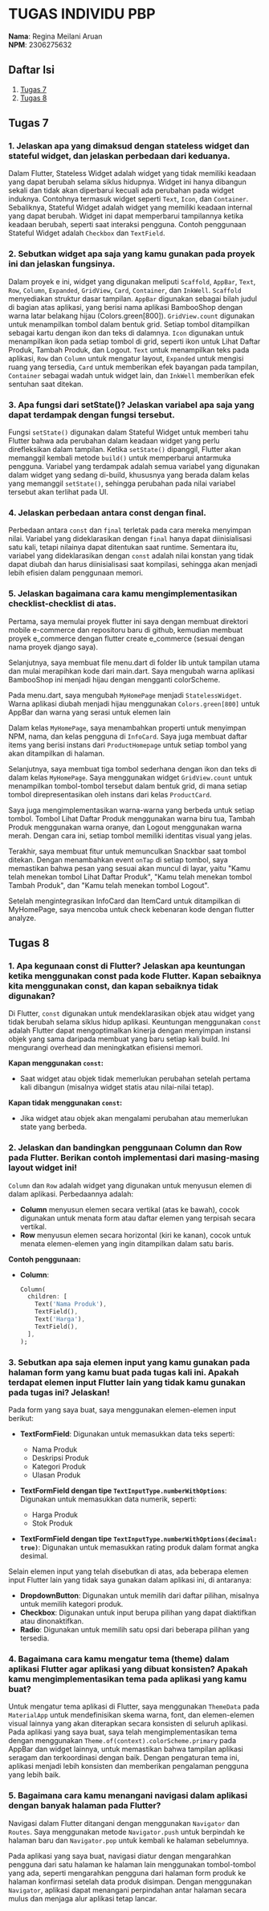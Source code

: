 # TUGAS INDIVIDU PBP
**Nama**: Regina Meilani Aruan  
**NPM**: 2306275632

## Daftar Isi
1. [Tugas 7](#tugas-7)
2. [Tugas 8](#tugas-8)

## Tugas 7

### 1. Jelaskan apa yang dimaksud dengan stateless widget dan stateful widget, dan jelaskan perbedaan dari keduanya.

Dalam Flutter, Stateless Widget adalah widget yang tidak memiliki keadaan yang dapat berubah selama siklus hidupnya. Widget ini hanya dibangun sekali dan tidak akan diperbarui kecuali ada perubahan pada widget induknya. Contohnya termasuk widget seperti `Text`, `Icon`, dan `Container`. Sebaliknya, Stateful Widget adalah widget yang memiliki keadaan internal yang dapat berubah. Widget ini dapat memperbarui tampilannya ketika keadaan berubah, seperti saat interaksi pengguna. Contoh penggunaan Stateful Widget adalah `Checkbox` dan `TextField`.

### 2. Sebutkan widget apa saja yang kamu gunakan pada proyek ini dan jelaskan fungsinya.

Dalam proyek e ini, widget yang digunakan meliputi `Scaffold`, `AppBar`, `Text`, `Row`, `Column`, `Expanded`, `GridView`, `Card`, `Container`, dan `InkWell`. `Scaffold` menyediakan struktur dasar tampilan. `AppBar` digunakan sebagai bilah judul di bagian atas aplikasi, yang berisi nama aplikasi BambooShop dengan warna latar belakang hijau (Colors.green[800]). `GridView.count` digunakan untuk menampilkan tombol dalam bentuk grid. Setiap tombol ditampilkan sebagai kartu dengan ikon dan teks di dalamnya. `Icon` digunakan untuk menampilkan ikon pada setiap tombol di grid, seperti ikon untuk Lihat Daftar Produk, Tambah Produk, dan Logout. `Text` untuk menampilkan teks pada aplikasi, `Row` dan `Column` untuk mengatur layout, `Expanded` untuk mengisi ruang yang tersedia, `Card` untuk memberikan efek bayangan pada tampilan, `Container` sebagai wadah untuk widget lain, dan `InkWell` memberikan efek sentuhan saat ditekan.

### 3. Apa fungsi dari setState()? Jelaskan variabel apa saja yang dapat terdampak dengan fungsi tersebut.

Fungsi `setState()` digunakan dalam Stateful Widget untuk memberi tahu Flutter bahwa ada perubahan dalam keadaan widget yang perlu direfleksikan dalam tampilan. Ketika `setState()` dipanggil, Flutter akan memanggil kembali metode `build()` untuk memperbarui antarmuka pengguna. Variabel yang terdampak adalah semua variabel yang digunakan dalam widget yang sedang di-build, khususnya yang berada dalam kelas yang memanggil `setState()`, sehingga perubahan pada nilai variabel tersebut akan terlihat pada UI.

### 4. Jelaskan perbedaan antara const dengan final.

Perbedaan antara `const` dan `final` terletak pada cara mereka menyimpan nilai. Variabel yang dideklarasikan dengan `final` hanya dapat diinisialisasi satu kali, tetapi nilainya dapat ditentukan saat runtime. Sementara itu, variabel yang dideklarasikan dengan `const` adalah nilai konstan yang tidak dapat diubah dan harus diinisialisasi saat kompilasi, sehingga akan menjadi lebih efisien dalam penggunaan memori.

### 5. Jelaskan bagaimana cara kamu mengimplementasikan checklist-checklist di atas.

Pertama, saya memulai proyek flutter ini saya dengan membuat direktori mobile e-commerce dan repositoru baru di github, kemudian membuat proyek e_commerce dengan flutter create e_commerce (sesuai dengan nama proyek django saya).

Selanjutnya, saya membuat file menu.dart di folder lib untuk tampilan utama dan mulai merapihkan kode dari main.dart. Saya mengubah warna aplikasi BambooShop ini menjadi hijau dengan mengganti colorScheme.

Pada menu.dart, saya mengubah `MyHomePage` menjadi `StatelessWidget`. Warna aplikasi diubah menjadi hijau menggunakan `Colors.green[800]` untuk AppBar dan warna yang serasi untuk elemen lain

Dalam kelas `MyHomePage`, saya menambahkan properti untuk menyimpan NPM, nama, dan kelas pengguna di `InfoCard`. Saya juga membuat daftar items yang berisi instans dari `ProductHomepage` untuk setiap tombol yang akan ditampilkan di halaman.

Selanjutnya, saya membuat tiga tombol sederhana dengan ikon dan teks di dalam kelas `MyHomePage`. Saya menggunakan widget `GridView.count` untuk menampilkan tombol-tombol tersebut dalam bentuk grid, di mana setiap tombol direpresentasikan oleh instans dari kelas `ProductCard`.

Saya juga mengimplementasikan warna-warna yang berbeda untuk setiap tombol. Tombol Lihat Daftar Produk menggunakan warna biru tua, Tambah Produk menggunakan warna oranye, dan Logout menggunakan warna merah. Dengan cara ini, setiap tombol memiliki identitas visual yang jelas. 

Terakhir, saya membuat fitur untuk memunculkan Snackbar saat tombol ditekan. Dengan menambahkan event `onTap` di setiap tombol, saya memastikan bahwa pesan yang sesuai akan muncul di layar, yaitu "Kamu telah menekan tombol Lihat Daftar Produk", "Kamu telah menekan tombol Tambah Produk", dan "Kamu telah menekan tombol Logout".

Setelah mengintegrasikan InfoCard dan ItemCard untuk ditampilkan di MyHomePage, saya mencoba untuk check kebenaran kode dengan flutter analyze. 


## Tugas 8

### 1. Apa kegunaan const di Flutter? Jelaskan apa keuntungan ketika menggunakan const pada kode Flutter. Kapan sebaiknya kita menggunakan const, dan kapan sebaiknya tidak digunakan?

Di Flutter, `const` digunakan untuk mendeklarasikan objek atau widget yang tidak berubah selama siklus hidup aplikasi. Keuntungan menggunakan `const` adalah Flutter dapat mengoptimalkan kinerja dengan menyimpan instansi objek yang sama daripada membuat yang baru setiap kali build. Ini mengurangi overhead dan meningkatkan efisiensi memori.

**Kapan menggunakan `const`:**
- Saat widget atau objek tidak memerlukan perubahan setelah pertama kali dibangun (misalnya widget statis atau nilai-nilai tetap).
  
**Kapan tidak menggunakan `const`:**
- Jika widget atau objek akan mengalami perubahan atau memerlukan state yang berbeda.

### 2. Jelaskan dan bandingkan penggunaan Column dan Row pada Flutter. Berikan contoh implementasi dari masing-masing layout widget ini!
`Column` dan `Row` adalah widget yang digunakan untuk menyusun elemen di dalam aplikasi. Perbedaannya adalah:
- **Column** menyusun elemen secara vertikal (atas ke bawah), cocok digunakan untuk menata form atau daftar elemen yang terpisah secara vertikal.
- **Row** menyusun elemen secara horizontal (kiri ke kanan), cocok untuk menata elemen-elemen yang ingin ditampilkan dalam satu baris.

**Contoh penggunaan:**

- **Column**:
  ```dart
  Column(
    children: [
      Text('Nama Produk'),
      TextField(),
      Text('Harga'),
      TextField(),
    ],
  );

### 3. Sebutkan apa saja elemen input yang kamu gunakan pada halaman form yang kamu buat pada tugas kali ini. Apakah terdapat elemen input Flutter lain yang tidak kamu gunakan pada tugas ini? Jelaskan!

Pada form yang saya buat, saya menggunakan elemen-elemen input berikut:

- **TextFormField**: Digunakan untuk memasukkan data teks seperti:
  - Nama Produk
  - Deskripsi Produk
  - Kategori Produk
  - Ulasan Produk

- **TextFormField dengan tipe `TextInputType.numberWithOptions`**: Digunakan untuk memasukkan data numerik, seperti:
  - Harga Produk
  - Stok Produk

- **TextFormField dengan tipe `TextInputType.numberWithOptions(decimal: true)`**: Digunakan untuk memasukkan rating produk dalam format angka desimal.

Selain elemen input yang telah disebutkan di atas, ada beberapa elemen input Flutter lain yang tidak saya gunakan dalam aplikasi ini, di antaranya:

- **DropdownButton**: Digunakan untuk memilih dari daftar pilihan, misalnya untuk memilih kategori produk.
- **Checkbox**: Digunakan untuk input berupa pilihan yang dapat diaktifkan atau dinonaktifkan.
- **Radio**: Digunakan untuk memilih satu opsi dari beberapa pilihan yang tersedia.

### 4. Bagaimana cara kamu mengatur tema (theme) dalam aplikasi Flutter agar aplikasi yang dibuat konsisten? Apakah kamu mengimplementasikan tema pada aplikasi yang kamu buat?

Untuk mengatur tema aplikasi di Flutter, saya menggunakan `ThemeData` pada `MaterialApp` untuk mendefinisikan skema warna, font, dan elemen-elemen visual lainnya yang akan diterapkan secara konsisten di seluruh aplikasi. Pada aplikasi yang saya buat, saya telah mengimplementasikan tema dengan menggunakan `Theme.of(context).colorScheme.primary` pada AppBar dan widget lainnya, untuk memastikan bahwa tampilan aplikasi seragam dan terkoordinasi dengan baik. Dengan pengaturan tema ini, aplikasi menjadi lebih konsisten dan memberikan pengalaman pengguna yang lebih baik.

### 5. Bagaimana cara kamu menangani navigasi dalam aplikasi dengan banyak halaman pada Flutter?

Navigasi dalam Flutter ditangani dengan menggunakan `Navigator` dan `Routes`. Saya menggunakan metode `Navigator.push` untuk berpindah ke halaman baru dan `Navigator.pop` untuk kembali ke halaman sebelumnya.

Pada aplikasi yang saya buat, navigasi diatur dengan mengarahkan pengguna dari satu halaman ke halaman lain menggunakan tombol-tombol yang ada, seperti mengarahkan pengguna dari halaman form produk ke halaman konfirmasi setelah data produk disimpan. Dengan menggunakan `Navigator`, aplikasi dapat menangani perpindahan antar halaman secara mulus dan menjaga alur aplikasi tetap lancar.